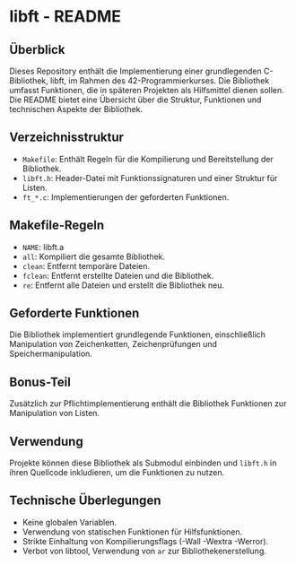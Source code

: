# libft - README

## Überblick

Dieses Repository enthält die Implementierung einer grundlegenden C-Bibliothek, libft, im Rahmen des 42-Programmierkurses. Die Bibliothek umfasst Funktionen, die in späteren Projekten als Hilfsmittel dienen sollen. Die README bietet eine Übersicht über die Struktur, Funktionen und technischen Aspekte der Bibliothek.

## Verzeichnisstruktur

- `Makefile`: Enthält Regeln für die Kompilierung und Bereitstellung der Bibliothek.
- `libft.h`: Header-Datei mit Funktionssignaturen und einer Struktur für Listen.
- `ft_*.c`: Implementierungen der geforderten Funktionen.

## Makefile-Regeln

- `NAME`: libft.a
- `all`: Kompiliert die gesamte Bibliothek.
- `clean`: Entfernt temporäre Dateien.
- `fclean`: Entfernt erstellte Dateien und die Bibliothek.
- `re`: Entfernt alle Dateien und erstellt die Bibliothek neu.

## Geforderte Funktionen

Die Bibliothek implementiert grundlegende Funktionen, einschließlich Manipulation von Zeichenketten, Zeichenprüfungen und Speichermanipulation.

## Bonus-Teil

Zusätzlich zur Pflichtimplementierung enthält die Bibliothek Funktionen zur Manipulation von Listen.

## Verwendung

Projekte können diese Bibliothek als Submodul einbinden und `libft.h` in ihren Quellcode inkludieren, um die Funktionen zu nutzen.

## Technische Überlegungen

- Keine globalen Variablen.
- Verwendung von statischen Funktionen für Hilfsfunktionen.
- Strikte Einhaltung von Kompilierungsflags (-Wall -Wextra -Werror).
- Verbot von libtool, Verwendung von `ar` zur Bibliothekenerstellung.
